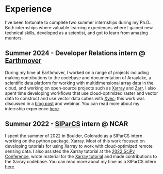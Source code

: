 Experience
======
I've been fortunate to complete two summer internships during my Ph.D.. Both internships where valuable learning experiences where I gained new technical skills, developed as a scientist, and got to learn from amazing mentors.

Summer 2024 - Developer Relations intern @ [Earthmover]()
------
During my time at Earthmover, I worked on a range of projects including making contributions to the codebase and documentation of Arraylake, a scientific data platform for working with multidimensional array data in the cloud, and working on open-source projects such as [Xarray](https://xarray.dev/) and [Zarr](https://zarr.readthedocs.io/en/stable/). I also spent time developing workflows that use cloud-optimized raster and vector data to construct and use vector data cubes with [Xvec](https://xvec.readthedocs.io/en/stable/); this work was discussed in a [blog post](https://earthmover.io/blog/vector-datacube-pt1) and webinar. You can read more about my internship experience [here](https://www.linkedin.com/pulse/reflections-my-summer-internship-earthmover-emma-marshall-x66jc).

Summer 2022 - [SIParCS](https://www.cisl.ucar.edu/outreach/internships) intern @ NCAR
------
I spent the summer of 2022 in Boulder, Colorado as a SIParCS intern working on the python package, Xarray. Most of this work focused on developing tutorials for using Xarray to work with cloud-optimized remote sensing data. I also assisted the Xarray tutorial at the [2022 SciPy Conference](https://www.scipy2022.scipy.org/), wrote material for the [Xarray tutorial](https://tutorial.xarray.dev/intro.html) and made contributions to the Xarray codebase. You can read more about my time as a SIParCS intern [here](https://xarray.dev/blog/siparcs-2022).

